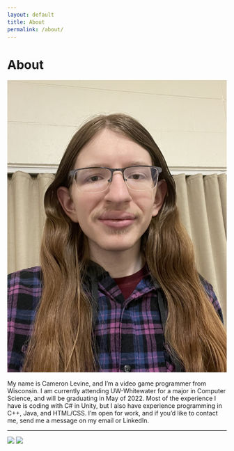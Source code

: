```yaml
---
layout: default
title: About
permalink: /about/
---
```

# About
![image](./images/profilePic.jpg)  

My name is Cameron Levine, and I’m a video game programmer from Wisconsin. I am currently attending UW-Whitewater for a major in Computer Science, and will be graduating in May of 2022. Most of the experience I have is coding with C# in Unity, but I also have experience programming in C++, Java, and HTML/CSS. I’m open for work, and if you’d like to contact me, send me a message on my email or LinkedIn.  

<hr>

<a href="mailto:chaotixlevine@gmail.com"><img src="/./images/mail.png" style="height: 40px;"></a>
<a href="https://www.linkedin.com/in/cameron-levine-930242214"><img src="/./images/LI-In-Bug.png" style="height: 40px;"></a>
